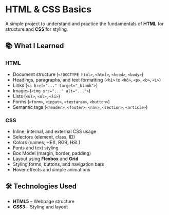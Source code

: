 # HTML & CSS Basics

A simple project to understand and practice the fundamentals of **HTML** for structure and **CSS** for styling.

## 📚 What I Learned

### HTML
- Document structure (`<!DOCTYPE html>`, `<html>`, `<head>`, `<body>`)
- Headings, paragraphs, and text formatting (`<h1>` to `<h6>`, `<p>`, `<b>`, `<i>`)
- Links (`<a href="..." target="_blank">`)
- Images (`<img src="..." alt="...">`)
- Lists (`<ul>`, `<ol>`, `<li>`)
- Forms (`<form>`, `<input>`, `<textarea>`, `<button>`)
- Semantic tags (`<header>`, `<footer>`, `<nav>`, `<section>`, `<article>`)

### CSS
- Inline, internal, and external CSS usage
- Selectors (element, class, ID)
- Colors (names, HEX, RGB, HSL)
- Fonts and text styling
- Box Model (margin, border, padding)
- Layout using **Flexbox** and **Grid**
- Styling forms, buttons, and navigation bars
- Hover effects and simple animations

## 🛠 Technologies Used

- **HTML5** – Webpage structure
- **CSS3** – Styling and layout
